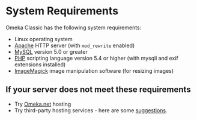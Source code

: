 # System Requirements

Omeka Classic has the following system requirements:

-   Linux operating system
-   [Apache](http://www.apache.org/) HTTP server (with `mod_rewrite` enabled)
-   [MySQL](http://www.mysql.com/) version 5.0 or greater
-   [PHP](http://www.php.net/) scripting language version 5.4 or higher (with mysqli and exif extensions installed)
-   [ImageMagick](http://www.imagemagick.org/script/index.php) image manipulation software (for resizing images)

## If your server does not meet these requirements
-   Try [Omeka.net](http://omeka.net) hosting
-   Try third-party hosting services - here are some [suggestions](../GettingStarted/Hosting_Suggestions.md).
